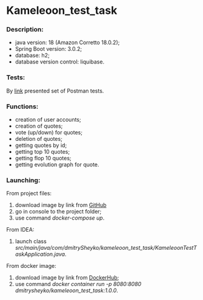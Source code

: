 # Kameleoon_test_task

### Description:
- java version: 18 (Amazon Corretto 18.0.2);
- Spring Boot version: 3.0.2;
- database: h2;
- database version control: liquibase.

### Tests:
By [link](https://github.com/DmitrySheyko/kameleoon_test_task/blob/main/postman-tests/kameleoon_test_task.json) presented set of Postman tests.


### Functions:
 - creation of user accounts;
 - creation of quotes;
 - vote (up/down) for quotes;
 - deletion of quotes;
 - getting quotes by id;
 - getting top 10 quotes;
 - getting flop 10 quotes;
 - getting evolution graph for quote.

### Launching:
From project files: 
1) download image by link from [GitHub](https://github.com/DmitrySheyko/kameleoon_test_task.git)
2) go in console to the project folder;
3) use command _docker-compose up_.

From IDEA: 
1) launch class _src/main/java/com/dmitrySheyko/kameleoon_test_task/KameleoonTestTaskApplication.java_.

From docker image: 
1) download image by link from [DockerHub](https://hub.docker.com/repository/docker/dmitrysheyko/kameleoon_test_task/general);
2) use command _docker container run -p 8080:8080 dmitrysheyko/kameleoon_test_task:1.0.0_.




